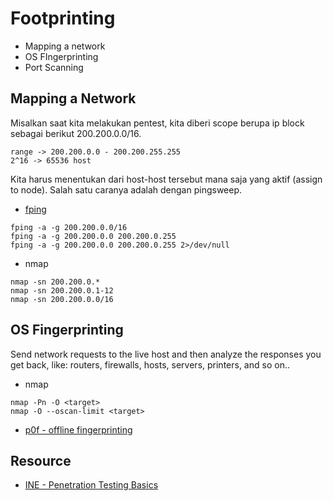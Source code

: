 # Footprinting

- Mapping a network
- OS FIngerprinting
- Port Scanning

## Mapping a Network
Misalkan saat kita melakukan pentest, kita diberi scope berupa ip block sebagai berikut 200.200.0.0/16. 
```
range -> 200.200.0.0 - 200.200.255.255
2^16 -> 65536 host
```
Kita harus menentukan dari host-host tersebut mana saja yang aktif (assign to node). Salah satu caranya adalah dengan pingsweep.
- [fping](https://github.com/schweikert/fping)</br>
```
fping -a -g 200.200.0.0/16
fping -a -g 200.200.0.0 200.200.0.255
fping -a -g 200.200.0.0 200.200.0.255 2>/dev/null
```
- nmap</br>
```
nmap -sn 200.200.0.*
nmap -sn 200.200.0.1-12
nmap -sn 200.200.0.0/16
```
## OS Fingerprinting
Send network requests to the live host and then analyze the responses you get back, like: routers, firewalls, hosts, servers, printers, and so on..
- nmap</br>
```
nmap -Pn -O <target>
nmap -O --oscan-limit <target>
```
- [p0f - offline fingerprinting](https://lcamtuf.coredump.cx/p0f3/)

## Resource
- [INE - Penetration Testing Basics](https://my.ine.com/CyberSecurity/courses/6f986ca5/penetration-testing-basics)
